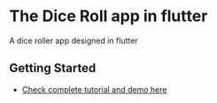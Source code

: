 # The Dice Roll app in flutter

A dice roller app designed in flutter

## Getting Started

- [Check complete tutorial and demo here](http://www.warmodroid.xyz/tutorial/flutter/design-dice-roll-app-in-flutter/)
